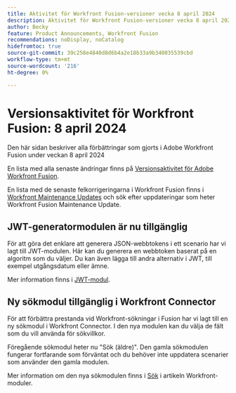 ```yaml
---
title: Aktivitet för Workfront Fusion-versioner vecka 8 april 2024
description: Aktivitet för Workfront Fusion-versioner vecka 8 april 2024
author: Becky
feature: Product Announcements, Workfront Fusion
recommendations: noDisplay, noCatalog
hidefromtoc: true
source-git-commit: 39c258e4840d8d6b4a2e18b33a9b340035539cbd
workflow-type: tm+mt
source-wordcount: '216'
ht-degree: 0%

---
```


# Versionsaktivitet för Workfront Fusion: 8 april 2024

Den här sidan beskriver alla förbättringar som gjorts i Adobe Workfront Fusion under veckan 8 april 2024

En lista med alla senaste ändringar finns på [Versionsaktivitet för Adobe Workfront Fusion](../../../product-announcements/product-releases/fusion-release-activity/fusion-release-activity.md).

En lista med de senaste felkorrigeringarna i Workfront Fusion finns i [Workfront Maintenance Updates](https://experienceleague.adobe.com/docs/workfront-known-issues/releases/current-updates.html) och sök efter uppdateringar som heter Workfront Fusion Maintenance Update.

## JWT-generatormodulen är nu tillgänglig

För att göra det enklare att generera JSON-webbtokens i ett scenario har vi lagt till JWT-modulen. Här kan du generera en webbtoken baserat på en algoritm som du väljer. Du kan även lägga till andra alternativ i JWT, till exempel utgångsdatum eller ämne.

Mer information finns i [JWT-modul](/help/quicksilver/workfront-fusion/apps-and-their-modules/jwt-modules.md).

## Ny sökmodul tillgänglig i Workfront Connector

För att förbättra prestanda vid Workfront-sökningar i Fusion har vi lagt till en ny sökmodul i Workfront Connector. I den nya modulen kan du välja de fält som du vill använda för sökvillkor.

Föregående sökmodul heter nu &quot;Sök (äldre)&quot;. Den gamla sökmodulen fungerar fortfarande som förväntat och du behöver inte uppdatera scenarier som använder den gamla modulen.

Mer information om den nya sökmodulen finns i [Sök](/help/quicksilver/workfront-fusion/apps-and-their-modules/workfront-modules.md#searches) i artikeln Workfront-moduler.

